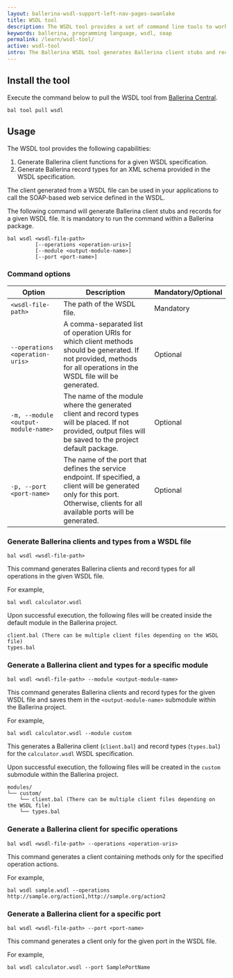 ```yaml
---
layout: ballerina-wsdl-support-left-nav-pages-swanlake
title: WSDL tool
description: The WSDL tool provides a set of command line tools to work with WSDL files in Ballerina.
keywords: ballerina, programming language, wsdl, soap
permalink: /learn/wsdl-tool/
active: wsdl-tool
intro: The Ballerina WSDL tool generates Ballerina client stubs and record types from a given WSDL file, simplifying integration with SOAP-based web services by eliminating the need for manually creating types and client functions.
---
```


## Install the tool

Execute the command below to pull the WSDL tool from [Ballerina Central](https://central.ballerina.io/ballerina/wsdl/latest).

```
bal tool pull wsdl
```

## Usage

The WSDL tool provides the following capabilities:

1. Generate Ballerina client functions for a given WSDL specification.
2. Generate Ballerina record types for an XML schema provided in the WSDL specification.

The client generated from a WSDL file can be used in your applications to call the SOAP-based web service defined in the WSDL.

The following command will generate Ballerina client stubs and records for a given WSDL file. It is mandatory to run the command within a Ballerina package.

```
bal wsdl <wsdl-file-path>
         [--operations <operation-uris>]
         [--module <output-module-name>]
         [--port <port-name>]
```

### Command options

| Option | Description | Mandatory/Optional |
|--------|-------------|--------------------|
| `<wsdl-file-path>` | The path of the WSDL file. | Mandatory |
| `--operations <operation-uris>` | A comma-separated list of operation URIs for which client methods should be generated. If not provided, methods for all operations in the WSDL file will be generated. | Optional |
| `-m, --module <output-module-name>` | The name of the module where the generated client and record types will be placed. If not provided, output files will be saved to the project default package. | Optional |
| `-p, --port <port-name>` | The name of the port that defines the service endpoint. If specified, a client will be generated only for this port. Otherwise, clients for all available ports will be generated. | Optional |

### Generate Ballerina clients and types from a WSDL file

```
bal wsdl <wsdl-file-path>
```

This command generates Ballerina clients and record types for all operations in the given WSDL file.

For example,

```
bal wsdl calculator.wsdl
```

Upon successful execution, the following files will be created inside the default module in the Ballerina project.

```
client.bal (There can be multiple client files depending on the WSDL file)
types.bal
```

### Generate a Ballerina client and types for a specific module

```
bal wsdl <wsdl-file-path> --module <output-module-name>
```

This command generates Ballerina clients and record types for the given WSDL file and saves them in the `<output-module-name>` submodule within the Ballerina project.

For example,

```
bal wsdl calculator.wsdl --module custom
```

This generates a Ballerina client (`client.bal`) and record types (`types.bal`) for the `calculator.wsdl` WSDL specification.

Upon successful execution, the following files will be created in the `custom` submodule within the Ballerina project.

```
modules/
└── custom/
    └── client.bal (There can be multiple client files depending on the WSDL file)
    └── types.bal
```

### Generate a Ballerina client for specific operations

```
bal wsdl <wsdl-file-path> --operations <operation-uris>
```

This command generates a client containing methods only for the specified operation actions.

For example,

```
bal wsdl sample.wsdl --operations http://sample.org/action1,http://sample.org/action2
```

### Generate a Ballerina client for a specific port

```
bal wsdl <wsdl-file-path> --port <port-name>
```

This command generates a client only for the given port in the WSDL file.

For example,

```
bal wsdl calculator.wsdl --port SamplePortName
```
